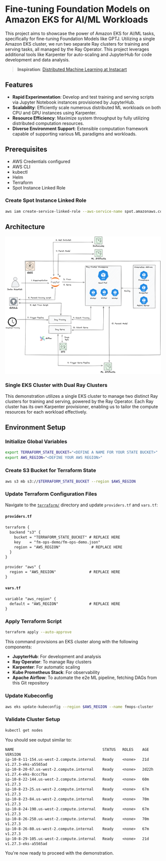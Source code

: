 # Fine-tuning Foundation Models on Amazon EKS for AI/ML Workloads

This project aims to showcase the power of Amazon EKS for AI/ML tasks, specifically for fine-tuning Foundation Models like GPTJ. Utilizing a single Amazon EKS cluster, we run two separate Ray clusters for training and serving tasks, all managed by the Ray Operator. This project leverages additional tools like Karpenter for auto-scaling and JupyterHub for code development and data analysis.

> **Inspiration**: [Distributed Machine Learning at Instacart](https://tech.instacart.com/distributed-machine-learning-at-instacart-4b11d7569423)

## Features

- **Rapid Experimentation**: Develop and test training and serving scripts via Jupyter Notebook instances provisioned by JupyterHub.
- **Scalability**: Efficiently scale numerous distributed ML workloads on both CPU and GPU instances using Karpenter.
- **Resource Efficiency**: Maximize system throughput by fully utilizing distributed computation resources.
- **Diverse Environment Support**: Extensible computation framework capable of supporting various ML paradigms and workloads.

## Prerequisites

- AWS Credentials configured
- AWS CLI
- kubectl
- Helm
- Terraform
- Spot Instance Linked Role

### Create Spot Instance Linked Role

```bash
aws iam create-service-linked-role --aws-service-name spot.amazonaws.com
```

## Architecture

![ML Ops Arch Diagram](static/ml-ops-arch-diagram.png)

### Single EKS Cluster with Dual Ray Clusters

This demonstration utilizes a single EKS cluster to manage two distinct Ray clusters for training and serving, powered by the Ray Operator. Each Ray cluster has its own Karpenter provisioner, enabling us to tailor the compute resources for each workload effectively.

## Environment Setup

### Initialize Global Variables

```bash
export TERRAFORM_STATE_BUCKET="<DEFINE A NAME FOR YOUR STATE BUCKET>"
export AWS_REGION="<DEFINE YOUR AWS REGION>"
```

### Create S3 Bucket for Terraform State

```bash
aws s3 mb s3://$TERRAFORM_STATE_BUCKET --region $AWS_REGION
```

### Update Terraform Configuration Files

Navigate to the [`terraform/`](terraform/) directory and update `providers.tf` and `vars.tf`:

#### `providers.tf`

```hcl
terraform {
  backend "s3" {
    bucket = "TERRAFORM_STATE_BUCKET" # REPLACE HERE
    key    = "fm-ops-demo/fm-ops-demo.json"
    region = "AWS_REGION"              # REPLACE HERE
  }
}

provider "aws" {
  region = "AWS_REGION"               # REPLACE HERE
}
```

#### `vars.tf`

```hcl
variable "aws_region" {
  default = "AWS_REGION"              # REPLACE HERE
}
```

### Apply Terraform Script

```bash
terraform apply --auto-approve
```

This command provisions an EKS cluster along with the following components:

- **JupyterHub**: For development and analysis
- **Ray Operator**: To manage Ray clusters
- **Karpenter**: For automatic scaling
- **Kube Prometheus Stack**: For observability
- **Apache Airflow**: To automate the e2e ML pipeline, fetching DAGs from this Git repository

### Update Kubeconfig

```bash
aws eks update-kubeconfig --region $AWS_REGION --name fmops-cluster
```

### Validate Cluster Setup

```bash
kubectl get nodes
```

You should see output similar to:

```
NAME                                        STATUS   ROLES    AGE     VERSION
ip-10-8-11-154.us-west-2.compute.internal   Ready    <none>   21d     v1.27.3-eks-a5565ad
ip-10-8-20-67.us-west-2.compute.internal    Ready    <none>   2d22h   v1.27.4-eks-8ccc7ba
ip-10-8-22-144.us-west-2.compute.internal   Ready    <none>   60m     v1.27.3
ip-10-8-23-25.us-west-2.compute.internal    Ready    <none>   67m     v1.27.3
ip-10-8-23-84.us-west-2.compute.internal    Ready    <none>   70m     v1.27.3
ip-10-8-24-190.us-west-2.compute.internal   Ready    <none>   67m     v1.27.3
ip-10-8-26-250.us-west-2.compute.internal   Ready    <none>   70m     v1.27.3
ip-10-8-26-80.us-west-2.compute.internal    Ready    <none>   67m     v1.27.3
ip-10-8-29-105.us-west-2.compute.internal   Ready    <none>   21d     v1.27.3-eks-a5565ad
```

You're now ready to proceed with the demonstration.
